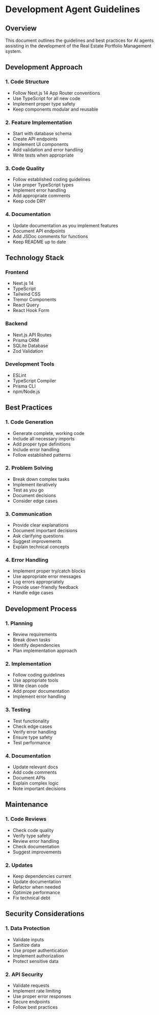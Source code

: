 <!-- File: /docs/.agent.md -->
# Development Agent Guidelines

## Overview
This document outlines the guidelines and best practices for AI agents assisting in the development of the Real Estate Portfolio Management system.

## Development Approach

### 1. Code Structure
- Follow Next.js 14 App Router conventions
- Use TypeScript for all new code
- Implement proper type safety
- Keep components modular and reusable

### 2. Feature Implementation
- Start with database schema
- Create API endpoints
- Implement UI components
- Add validation and error handling
- Write tests when appropriate

### 3. Code Quality
- Follow established coding guidelines
- Use proper TypeScript types
- Implement error handling
- Add appropriate comments
- Keep code DRY

### 4. Documentation
- Update documentation as you implement features
- Document API endpoints
- Add JSDoc comments for functions
- Keep README up to date

## Technology Stack

### Frontend
- Next.js 14
- TypeScript
- Tailwind CSS
- Tremor Components
- React Query
- React Hook Form

### Backend
- Next.js API Routes
- Prisma ORM
- SQLite Database
- Zod Validation

### Development Tools
- ESLint
- TypeScript Compiler
- Prisma CLI
- npm/Node.js

## Best Practices

### 1. Code Generation
- Generate complete, working code
- Include all necessary imports
- Add proper type definitions
- Include error handling
- Follow established patterns

### 2. Problem Solving
- Break down complex tasks
- Implement iteratively
- Test as you go
- Document decisions
- Consider edge cases

### 3. Communication
- Provide clear explanations
- Document important decisions
- Ask clarifying questions
- Suggest improvements
- Explain technical concepts

### 4. Error Handling
- Implement proper try/catch blocks
- Use appropriate error messages
- Log errors appropriately
- Provide user-friendly feedback
- Handle edge cases

## Development Process

### 1. Planning
- Review requirements
- Break down tasks
- Identify dependencies
- Plan implementation approach

### 2. Implementation
- Follow coding guidelines
- Use appropriate tools
- Write clean code
- Add proper documentation
- Implement error handling

### 3. Testing
- Test functionality
- Check edge cases
- Verify error handling
- Ensure type safety
- Test performance

### 4. Documentation
- Update relevant docs
- Add code comments
- Document APIs
- Explain complex logic
- Note important decisions

## Maintenance

### 1. Code Reviews
- Check code quality
- Verify type safety
- Review error handling
- Check documentation
- Suggest improvements

### 2. Updates
- Keep dependencies current
- Update documentation
- Refactor when needed
- Optimize performance
- Fix technical debt

## Security Considerations

### 1. Data Protection
- Validate inputs
- Sanitize data
- Use proper authentication
- Implement authorization
- Protect sensitive data

### 2. API Security
- Validate requests
- Implement rate limiting
- Use proper error responses
- Secure endpoints
- Follow best practices